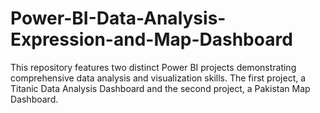 # Power-BI-Data-Analysis-Expression-and-Map-Dashboard
This repository features two distinct Power BI projects demonstrating comprehensive data analysis and visualization skills. The first project, a Titanic Data Analysis Dashboard and  the second project, a Pakistan Map Dashboard.
